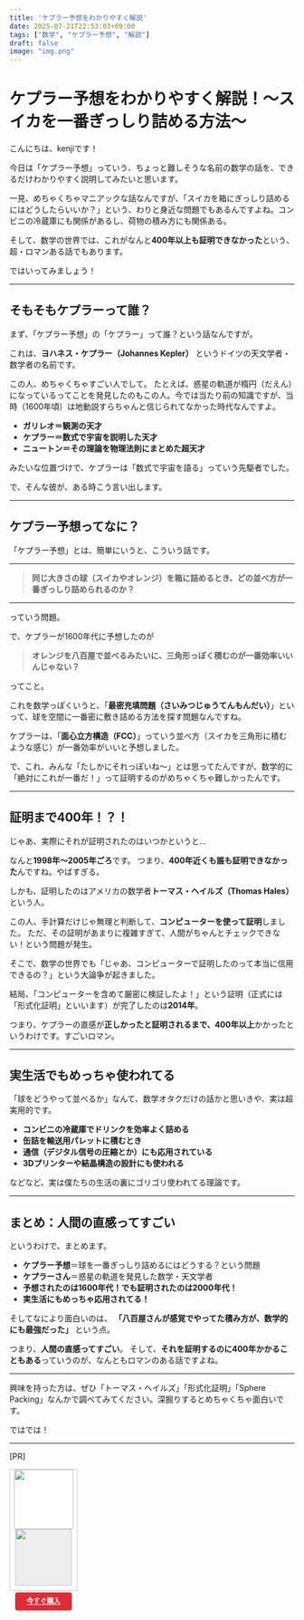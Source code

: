 ```yaml
---
title: 'ケプラー予想をわかりやすく解説'
date: 2025-07-21T22:53:03+09:00
tags: ["数学", "ケプラー予想", "解説"]
draft: false
image: "img.png"
---
```


# ケプラー予想をわかりやすく解説！〜スイカを一番ぎっしり詰める方法〜

こんにちは、kenjiです！

今日は「ケプラー予想」っていう、ちょっと難しそうな名前の数学の話を、できるだけわかりやすく説明してみたいと思います。

一見、めちゃくちゃマニアックな話なんですが、「スイカを箱にぎっしり詰めるにはどうしたらいいか？」という、わりと身近な問題でもあるんですよね。コンビニの冷蔵庫にも関係があるし、荷物の積み方にも関係ある。

そして、数学の世界では、これがなんと**400年以上も証明できなかった**という、超・ロマンある話でもあります。

ではいってみましょう！

---

## そもそもケプラーって誰？

まず、「ケプラー予想」の「ケプラー」って誰？という話なんですが。

これは、**ヨハネス・ケプラー（Johannes Kepler）** というドイツの天文学者・数学者の名前です。

この人、めちゃくちゃすごい人でして。
たとえば、惑星の軌道が楕円（だえん）になっているってことを発見したのもこの人。今では当たり前の知識ですが、当時（1600年頃）は地動説すらちゃんと信じられてなかった時代なんですよ。

* **ガリレオ＝観測の天才**
* **ケプラー＝数式で宇宙を説明した天才**
* **ニュートン＝その理論を物理法則にまとめた超天才**

みたいな位置づけで、ケプラーは「数式で宇宙を語る」っていう先駆者でした。

で、そんな彼が、ある時こう言い出します。

---

## ケプラー予想ってなに？

「ケプラー予想」とは、簡単にいうと、こういう話です。

---

> **同じ大きさの球（スイカやオレンジ）を箱に詰めるとき、どの並べ方が一番ぎっしり詰められるのか？**

---

っていう問題。

で、ケプラーが1600年代に予想したのが

> **オレンジを八百屋で並べるみたいに、三角形っぽく積むのが一番効率いいんじゃない？**

ってこと。

これを数学っぽくいうと、「**最密充填問題（さいみつじゅうてんもんだい）**」といって、球を空間に一番密に敷き詰める方法を探す問題なんですね。

ケプラーは、「**面心立方構造（FCC）**」っていう並べ方（スイカを三角形に積むような感じ）が一番効率がいいと予想しました。

で、これ、みんな「たしかにそれっぽいね〜」とは思ってたんですが、数学的に「絶対にこれが一番だ！」って証明するのがめちゃくちゃ難しかったんです。

---

## 証明まで400年！？！

じゃあ、実際にそれが証明されたのはいつかというと…

なんと**1998年〜2005年ごろ**です。
つまり、**400年近くも誰も証明できなかった**んですね。やばすぎる。

しかも、証明したのはアメリカの数学者**トーマス・ヘイルズ（Thomas Hales）** という人。

この人、手計算だけじゃ無理と判断して、**コンピューターを使って証明**しました。
ただ、その証明があまりに複雑すぎて、人間がちゃんとチェックできない！という問題が発生。

そこで、数学の世界でも「じゃあ、コンピューターで証明したのって本当に信用できるの？」という大論争が起きました。

結局、「コンピューターを含めて厳密に検証したよ！」という証明（正式には「形式化証明」といいます）が完了したのは**2014年**。

つまり、ケプラーの直感が**正しかったと証明されるまで、400年以上**かかったというわけです。すごいロマン。

---

## 実生活でもめっちゃ使われてる

「球をどうやって並べるか」なんて、数学オタクだけの話かと思いきや、実は超実用的です。

* **コンビニの冷蔵庫でドリンクを効率よく詰める**
* **缶詰を輸送用パレットに積むとき**
* **通信（デジタル信号の圧縮とか）にも応用されている**
* **3Dプリンターや結晶構造の設計にも使われる**

などなど、実は僕たちの生活の裏にゴリゴリ使われてる理論です。

---

## まとめ：人間の直感ってすごい

というわけで、まとめます。

* **ケプラー予想**＝球を一番ぎっしり詰めるにはどうする？という問題
* **ケプラーさん**＝惑星の軌道を発見した数学・天文学者
* **予想されたのは1600年代！でも証明されたのは2000年代！**
* **実生活にもめっちゃ応用されてる！**

そしてなにより面白いのは、
**「八百屋さんが感覚でやってた積み方が、数学的にも最強だった」** という点。

つまり、**人間の直感ってすごい**。
そして、**それを証明するのに400年かかることもある**っていうのが、なんともロマンのある話ですよね。

---

興味を持った方は、ぜひ「トーマス・ヘイルズ」「形式化証明」「Sphere Packing」なんかで調べてみてください。深掘りするとめちゃくちゃ面白いです。

ではでは！

---

[PR]

<div style="background:#fff;width:120px;height:215px;box-sizing:border-box;border:1px solid #ccc;display:flex;flex-direction:column;justify-content:flex-start;align-items:center;"><div style="line-height:0;"><img src="https://static.jp.mercari.com/assets/img/common/jp/logo_horizontal.png" width="105"></div><a href="https://jp.mercari.com/item/m71496725612?afid=1916658352" style="width:100px;height:100px;background:#eee;" target="_blank"><img src="https://ambassador-system.mercari.com/v1/i?id=m71496725612&svc=m" style="line-height:0;width:100px;height:100px;object-fit:contain;"/></a><div style="padding:12px 0;width:100%;text-align:center;"><a href="https://jp.mercari.com/item/m71496725612?afid=1916658352" style="width:100px;height:32px;background-color:#E32B36;border-radius:4px;line-height:14px;text-align:center;color:#fff;font-weight:bold;border:0;font-size:12px;display:inline-flex;justify-content:center;align-items:center;" target="_blank">今すぐ購入</a></div></div>